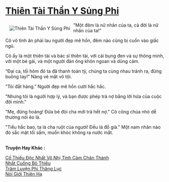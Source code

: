 <a href="https://truyenwiki.net/thien-tai-than-y-sung-phi.35455/" title="Thiên Tài Thần Y Sủng Phi"><h1>Thiên Tài Thần Y Sủng Phi</h1></a><div style="display:table"><img align="right" style="float: left; padding: 10px;" src="https://truyenwiki.net/a/img/str/src/35455.jpg" alt="Thiên Tài Thần Y Sủng Phi">"Một đêm là nữ nhân của ta, cả đời là nữ nhân của ta!"<p></p> Cô vô tình ăn phải lau người đẹp mê hồn, đêm nào cũng bị cuốn vào giấc ngủ.<p></p> Cô ấy là một thiên tài và bác sĩ thiên tài, với cái bụng đen và sự thông minh, với một bé gái, và một người đàn ông khôn ngoan và dũng cảm.<p></p> “Đại ca, tối hôm đó ta đã thanh toán tỷ, chúng ta cùng nhau tránh ra, đừng buông tay!” Nàng vẻ mặt vô tội.<p></p> “Tôi đắt hàng.” Người đẹp mê hồn cười hắc hắc.<p></p> "Nhưng tôi là người hợp lý, và bạn được phép trả nợ bằng lời hứa của cuộc đời mình."<p></p> "Mẹ, đừng hoảng! Đứa bé đòi cha mới trả hết nợ." Cô công chúa nhỏ dễ thương nói ẻo lả.<p></p> "Tiểu hắc bao, ta là cha ruột của ngươi! Đều là đồ giả." Một nam nhân nào đó sắc mặt tối sầm, muốn khóc không ra nước mắt.</div><p><br><b>Truyện Hay Khác :</b></p><a href="https://truyenwiki.net/co-thieu-doc-nhat-vo-nhi-tinh-cam-chan-thanh.35077/" alt="Cố Thiếu Độc Nhất Vô Nhị Tình Cảm Chân Thành">Cố Thiếu Độc Nhất Vô Nhị Tình Cảm Chân Thành</a><br/><a href="https://github.com/nownovels/wikidich/tree/master/truyenhay/35155" alt="Nhất Cuồng Bỏ Thiếu">Nhất Cuồng Bỏ Thiếu</a><br/><a href="https://github.com/nownovels/wikidich/tree/master/truyenhay/35657" alt="Trăm Luyện Phi Thăng Lục">Trăm Luyện Phi Thăng Lục</a><br/><a href="https://github.com/nownovels/wikidich/tree/master/truyenhay/35007" alt="Nói Giới Thiên Hạ">Nói Giới Thiên Hạ</a><br/>